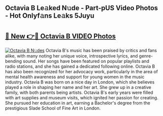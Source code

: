 ## Octavia B Le𝚊ked N𝚞de - Part-pUS Video Photos - Hot Onlyf𝚊ns Le𝚊ks 5Juyu

# <h2><a href="http://ab38928.deff.icu/?id=Octavia+B">🔗 New 👉🔴 Octavia B VIDEO Photos</a></h2>

[![Octavia B N𝚞des](https://i.imgur.com/rIISA9y.gif)](http://ab38928.deff.icu/?id=Octavia+B)
Octavia B's music has been praised by critics and fans alike, with many noting her unique voice, introspective lyrics, and genre-bending sound. Her songs have been featured on popular playlists and radio stations, and she has gained a dedicated following online. Octavia B has also been recognized for her advocacy work, particularly in the area of mental health awareness and support for young women in the music industry. Octavia B was born on a nice day in London, which she believes played a role in shaping her name and her art. She grew up in a creative family, with both parents being artists. Octavia B's early years were filled with art supplies and museum visits, which ignited her passion for creating. She pursued her education in art, earning a Bachelor's degree from the prestigious Slade School of Fine Art in London.
